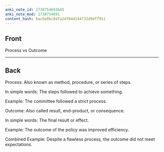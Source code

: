 ```yaml
---
anki_note_id: 1738754691645
anki_note_mod: 1738754691
content_hash: 6ac6e0bc8d7a2df04d144732d9dff951
---
```


## Front

Process vs Outcome

<hr/>

## Back

Process: Also known as method, procedure, or series of steps.  
  
In simple words: The steps followed to achieve something.  
  
Example: The committee followed a strict process.  
  
Outcome: Also called result, end-product, or consequence.  
  
In simple words: The final result or effect.  
  
Example: The outcome of the policy was improved efficiency.  
  
Combined Example: Despite a flawless process, the outcome did not meet expectations.
